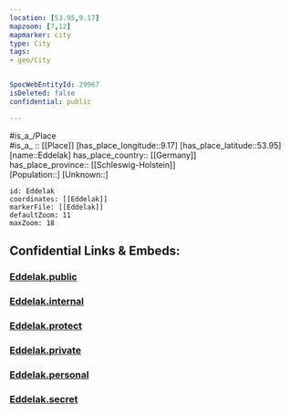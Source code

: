 ```yaml
---
location: [53.95,9.17] 
mapzoom: [7,12] 
mapmarker: city 
type: City
tags:
- geo/City


SpocWebEntityId: 29967
isDeleted: false
confidential: public

---
```

#is_a_/Place  
#is_a_ :: [[Place]] 
[has_place_longitude::9.17] 
[has_place_latitude::53.95] 
[name::Eddelak] 
has_place_country:: [[Germany]]  
has_place_province:: [[Schleswig-Holstein]]  
[Population::] 
[Unknown::] 


```leaflet
id: Eddelak
coordinates: [[Eddelak]] 
markerFile: [[Eddelak]] 
defaultZoom: 11 
maxZoom: 18
```


## Confidential Links & Embeds: 

### [Eddelak.public](/_public/\Earth\Continent\Europe\Europe~Central\Germany\Germany~West\Schleswig-Holstein\counties~SH\Dithmarschen\cities~Dithmarschen\Burg-St.Michaelisdonn\boroughs~St.MichaelisdonnEddelak.public.md) 

### [Eddelak.internal](/_internal/\Earth\Continent\Europe\Europe~Central\Germany\Germany~West\Schleswig-Holstein\counties~SH\Dithmarschen\cities~Dithmarschen\Burg-St.Michaelisdonn\boroughs~St.MichaelisdonnEddelak.internal.md) 

### [Eddelak.protect](/_protect/\Earth\Continent\Europe\Europe~Central\Germany\Germany~West\Schleswig-Holstein\counties~SH\Dithmarschen\cities~Dithmarschen\Burg-St.Michaelisdonn\boroughs~St.MichaelisdonnEddelak.protect.md) 

### [Eddelak.private](/_private/\Earth\Continent\Europe\Europe~Central\Germany\Germany~West\Schleswig-Holstein\counties~SH\Dithmarschen\cities~Dithmarschen\Burg-St.Michaelisdonn\boroughs~St.MichaelisdonnEddelak.private.md) 

### [Eddelak.personal](/_personal/\Earth\Continent\Europe\Europe~Central\Germany\Germany~West\Schleswig-Holstein\counties~SH\Dithmarschen\cities~Dithmarschen\Burg-St.Michaelisdonn\boroughs~St.MichaelisdonnEddelak.personal.md) 

### [Eddelak.secret](/_secret/\Earth\Continent\Europe\Europe~Central\Germany\Germany~West\Schleswig-Holstein\counties~SH\Dithmarschen\cities~Dithmarschen\Burg-St.Michaelisdonn\boroughs~St.MichaelisdonnEddelak.secret.md)

